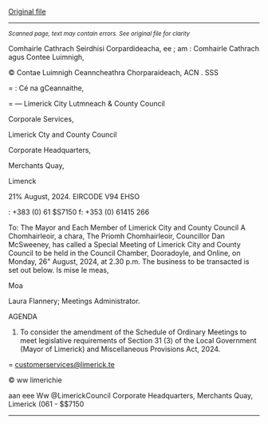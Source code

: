 [Original file](https://www.limerick.ie/sites/default/files/media/documents/2024-09/agenda-special-meeting-of-limerick-city-and-county-council-26th-august-2024.pdf)

---
*<small>Scanned page, text may contain errors. See original file for clarity</small>*  

Comhairle Cathrach Seirdhisi Corpardideacha,
ee ; am : Comhairle Cathrach agus Contee Luimnigh,

© Contae Luimnigh Ceanncheathra Chorparaideach,
ACN . SSS

= : Cé na gCeannaithe,

= — Limerick City Lutmneach
& County Council

Corporale Services,

Limerick Cty and County Council

Corporate Headquarters,

Merchants Quay,

Limenck

21% August, 2024. EIRCODE V94 EHSO

: +383 (0) 61 $S7150
f: +353 (0) 61415 266

To: The Mayor and Each Member of Limerick City and County Council
A Chomhairleoir, a chara,
The Priomh Chomhairleoir, Councillor Dan McSweeney, has called a Special Meeting of
Limerick City and County Council to be held in the Council Chamber, Dooradoyle, and Online,
on Monday, 26" August, 2024, at 2.30 p.m. The business to be transacted is set out below.
Is mise le meas,

Moa

Laura Flannery;
Meetings Administrator.

AGENDA

1. To consider the amendment of the Schedule of Ordinary Meetings to meet legislative
requirements of Section 31 (3) of the Local Government (Mayor of Limerick) and
Miscellaneous Provisions Act, 2024.

= customerservices@limerick.te

© ww limerichie

aan eee Ww @LimerickCouncil
Corporate Headquarters, Merchants Quay, Limerick (061 - $$7150


---
